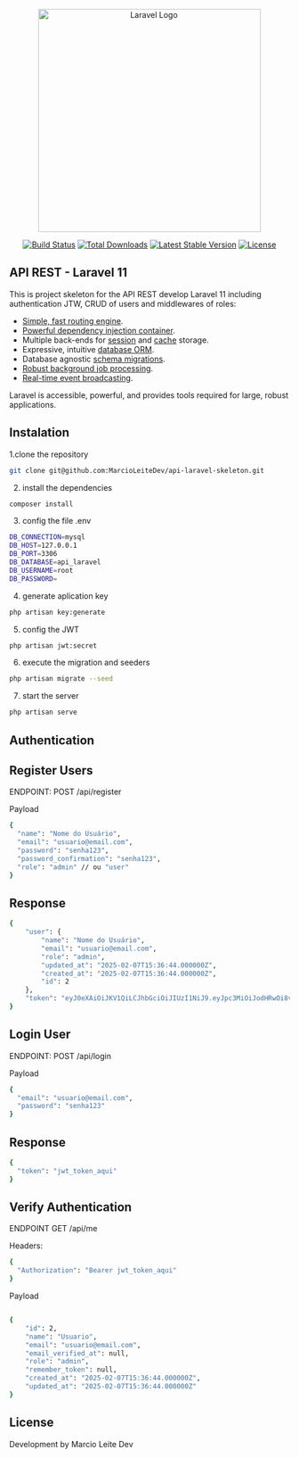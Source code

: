 <p align="center"><a href="https://laravel.com" target="_blank"><img src="https://raw.githubusercontent.com/laravel/art/master/logo-lockup/5%20SVG/2%20CMYK/1%20Full%20Color/laravel-logolockup-cmyk-red.svg" width="400" alt="Laravel Logo"></a></p>

<p align="center">
<a href="https://github.com/laravel/framework/actions"><img src="https://github.com/laravel/framework/workflows/tests/badge.svg" alt="Build Status"></a>
<a href="https://packagist.org/packages/laravel/framework"><img src="https://img.shields.io/packagist/dt/laravel/framework" alt="Total Downloads"></a>
<a href="https://packagist.org/packages/laravel/framework"><img src="https://img.shields.io/packagist/v/laravel/framework" alt="Latest Stable Version"></a>
<a href="https://packagist.org/packages/laravel/framework"><img src="https://img.shields.io/packagist/l/laravel/framework" alt="License"></a>
</p>

## API REST - Laravel 11

This is project skeleton for the API REST develop Laravel 11 including authentication JTW, CRUD of users and middlewares of roles:

- [Simple, fast routing engine](https://laravel.com/docs/routing).
- [Powerful dependency injection container](https://laravel.com/docs/container).
- Multiple back-ends for [session](https://laravel.com/docs/session) and [cache](https://laravel.com/docs/cache) storage.
- Expressive, intuitive [database ORM](https://laravel.com/docs/eloquent).
- Database agnostic [schema migrations](https://laravel.com/docs/migrations).
- [Robust background job processing](https://laravel.com/docs/queues).
- [Real-time event broadcasting](https://laravel.com/docs/broadcasting).

Laravel is accessible, powerful, and provides tools required for large, robust applications.

## Instalation

1.clone the repository

```sh
git clone git@github.com:MarcioLeiteDev/api-laravel-skeleton.git
```

2. install the dependencies
```sh
composer install
```
3. config the file .env
```sh
DB_CONNECTION=mysql
DB_HOST=127.0.0.1
DB_PORT=3306
DB_DATABASE=api_laravel
DB_USERNAME=root
DB_PASSWORD=
```

4. generate aplication key
```sh
php artisan key:generate
```

5. config the JWT
```sh
php artisan jwt:secret
```

6. execute the migration and seeders
```sh
php artisan migrate --seed
```

7. start the server
```sh
php artisan serve
```

## Authentication

## Register Users

ENDPOINT: POST /api/register

Payload

```sh
{
  "name": "Nome do Usuário",
  "email": "usuario@email.com",
  "password": "senha123",
  "password_confirmation": "senha123",
  "role": "admin" // ou "user"
}
```

## Response
```sh
{
    "user": {
        "name": "Nome do Usuário",
        "email": "usuario@email.com",
        "role": "admin",
        "updated_at": "2025-02-07T15:36:44.000000Z",
        "created_at": "2025-02-07T15:36:44.000000Z",
        "id": 2
    },
    "token": "eyJ0eXAiOiJKV1QiLCJhbGciOiJIUzI1NiJ9.eyJpc3MiOiJodHRwOi8vMTI3LjAuMC4xOjgwMDAvYXBpL3JlZ2lzdGVyIiwiaWF0IjoxNzM4OTQyNjA0LCJleHAiOjE3Mzg5NDYyMDQsIm5iZiI6MTczODk0MjYwNCwianRpIjoiZkhIM29WbllhM2I3d3dDNSIsInN1YiI6IjIiLCJwcnYiOiIyM2JkNWM4OTQ5ZjYwMGFkYjM5ZTcwMWM0MDA4NzJkYjdhNTk3NmY3In0.wg0ZHAWvkz81sJvxJ9gUD_rToocQpx2PBfGzLGw-4CM"
}
```

## Login User

ENDPOINT: POST /api/login

Payload

```sh
{
  "email": "usuario@email.com",
  "password": "senha123"
}
```

## Response

```sh
{
  "token": "jwt_token_aqui"
}
```

## Verify Authentication

ENDPOINT GET /api/me

Headers:
```sh
{
  "Authorization": "Bearer jwt_token_aqui"
}
```

Payload

```sh

{
    "id": 2,
    "name": "Usuario",
    "email": "usuario@email.com",
    "email_verified_at": null,
    "role": "admin",
    "remember_token": null,
    "created_at": "2025-02-07T15:36:44.000000Z",
    "updated_at": "2025-02-07T15:36:44.000000Z"
}

```

## License

Development by Marcio Leite Dev
